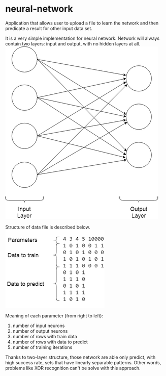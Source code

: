 # neural-network
Application that allows user to upload a file to learn the network and
then predicate a result for other input data set. 

It is a very simple implementation for neural network. Network will always contain two layers: input and output, with no hidden layers at all.
![example network](https://raw.githubusercontent.com/Ali3noid/neural-network/images/example-network.png)

Structure of data file is described below.
![example data file](https://raw.githubusercontent.com/Ali3noid/neural-network/images/example-data-file.png)

Meaning of each parameter (from right to left):
1. number of input neurons
2. number of output neurons
3. number of rows with train data
4. number of rows with data to predict
5. number of training iterations

Thanks to two-layer structure, those network are able only predict, with high success rate, sets that have linearly separable patterns. Other words, problems like XOR recognition can't be solve with this approach. 